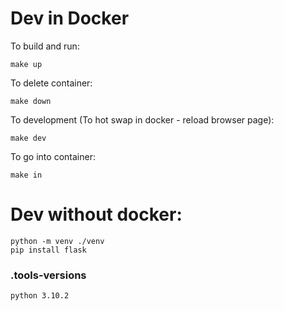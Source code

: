 

# Dev in Docker

To build and run:
```shell
make up
```

To delete container:
```shell
make down
```

To development (To hot swap in docker - reload browser page):
```shell
make dev
```

To go into container:
```shell
make in
```

# Dev without docker:
```shell
python -m venv ./venv
pip install flask
```

### .tools-versions

`python 3.10.2`